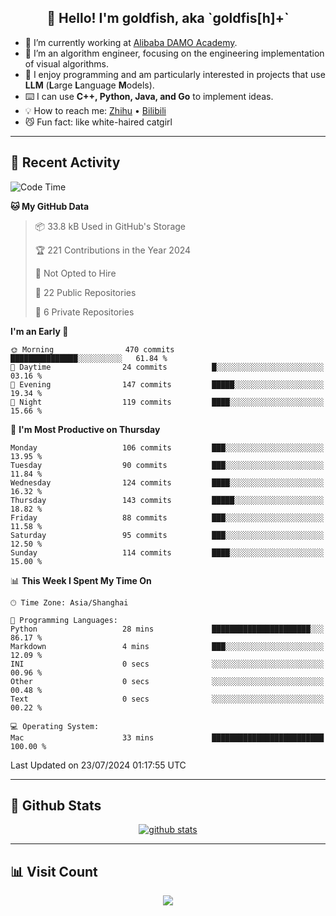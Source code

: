 
<h2 align="center">👋 Hello! I'm goldfish, aka `goldfis[h]+`</h2>

- 📍 I’m currently working at [Alibaba DAMO Academy](https://damo.alibaba.com/).  
- 🌱 I’m an algorithm engineer, focusing on the engineering implementation of visual algorithms.  
- 💬 I enjoy programming and am particularly interested in projects that use **LLM** (**L**arge **L**anguage **M**odels).   
- ⌨️ I can use **C++, Python, Java, and Go** to implement ideas.  
- 💡 How to reach me: [Zhihu](https://www.zhihu.com/people/goldfishh) • [Bilibili](https://space.bilibili.com/11349246)  
- 😼 Fun fact: like white-haired catgirl  

-------

## 🔧 Recent Activity

<!--START_SECTION:waka-->
![Code Time](http://img.shields.io/badge/Code%20Time-87%20hrs%205%20mins-blue)

**🐱 My GitHub Data** 

> 📦 33.8 kB Used in GitHub's Storage 
 > 
> 🏆 221 Contributions in the Year 2024
 > 
> 🚫 Not Opted to Hire
 > 
> 📜 22 Public Repositories 
 > 
> 🔑 6 Private Repositories 
 > 
**I'm an Early 🐤** 

```text
🌞 Morning                470 commits         ███████████████░░░░░░░░░░   61.84 % 
🌆 Daytime                24 commits          █░░░░░░░░░░░░░░░░░░░░░░░░   03.16 % 
🌃 Evening                147 commits         █████░░░░░░░░░░░░░░░░░░░░   19.34 % 
🌙 Night                  119 commits         ████░░░░░░░░░░░░░░░░░░░░░   15.66 % 
```
📅 **I'm Most Productive on Thursday** 

```text
Monday                   106 commits         ███░░░░░░░░░░░░░░░░░░░░░░   13.95 % 
Tuesday                  90 commits          ███░░░░░░░░░░░░░░░░░░░░░░   11.84 % 
Wednesday                124 commits         ████░░░░░░░░░░░░░░░░░░░░░   16.32 % 
Thursday                 143 commits         █████░░░░░░░░░░░░░░░░░░░░   18.82 % 
Friday                   88 commits          ███░░░░░░░░░░░░░░░░░░░░░░   11.58 % 
Saturday                 95 commits          ███░░░░░░░░░░░░░░░░░░░░░░   12.50 % 
Sunday                   114 commits         ████░░░░░░░░░░░░░░░░░░░░░   15.00 % 
```


📊 **This Week I Spent My Time On** 

```text
🕑︎ Time Zone: Asia/Shanghai

💬 Programming Languages: 
Python                   28 mins             ██████████████████████░░░   86.17 % 
Markdown                 4 mins              ███░░░░░░░░░░░░░░░░░░░░░░   12.09 % 
INI                      0 secs              ░░░░░░░░░░░░░░░░░░░░░░░░░   00.96 % 
Other                    0 secs              ░░░░░░░░░░░░░░░░░░░░░░░░░   00.48 % 
Text                     0 secs              ░░░░░░░░░░░░░░░░░░░░░░░░░   00.22 % 

💻 Operating System: 
Mac                      33 mins             █████████████████████████   100.00 % 
```


 Last Updated on 23/07/2024 01:17:55 UTC
<!--END_SECTION:waka-->

-------

## 📆 Github Stats

<p align="center">
    <a href="https://github.com/anuraghazra/github-readme-stats">
      <img src="https://github-readme-stats.vercel.app/api?username=goldfishh&show_icons=true&theme=dracula" alt="github stats" />
    </a>
</p>

-------

## 📊 Visit Count

<p align="center">
  <a href="https://count.getloli.com/"><img src="https://count.getloli.com/get/@:goldfishh?theme=rule34"></a>
</p>
